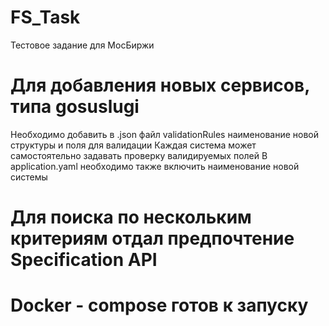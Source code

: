 # FS_Task
Тестовое задание для МосБиржи

# Для добавления новых сервисов, типа  gosuslugi
Необходимо добавить в .json файл validationRules наименование новой структуры и поля для валидации
Каждая система может самостоятельно задавать проверку валидируемых полей
В application.yaml необходимо также включить наименование новой системы

# Для поиска по нескольким критериям отдал предпочтение Specification API
# Docker - compose готов к запуску
